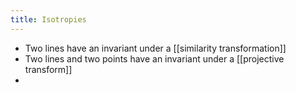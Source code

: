 ```yaml
---
title: Isotropies
---
```


- Two lines have an invariant under a [[similarity transformation]]
- Two lines and two points have an invariant under a [[projective transform]]
-